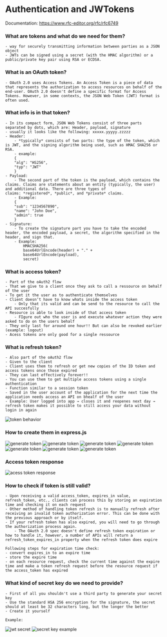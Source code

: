# Authentication and JWTokens

Documentation: https://www.rfc-editor.org/rfc/rfc6749

### What are tokens and what do we need for them?
    - way for securely transmitting information between parties as a JSON object
    - JWTs can be signed using a secret (with the HMAC algorithm) or a public/private key pair using RSA or ECDSA.


### What is an OAuth token?
    - OAuth 2.0 uses Access Tokens. An Access Token is a piece of data that represents the authorization to access resources on behalf of the end-user. OAuth 2.0 doesn't define a specific format for Access Tokens. However, in some contexts, the JSON Web Token (JWT) format is often used.

### What info is in that token?
    - In its compact form, JSON Web Tokens consist of three parts separated by dots, which are: Header, payload, signature
    - usually it looks like the following: xxxxx.yyyyy.zzzzz
    - Header:
        - *typically* consists of two parts: the type of the token, which is JWT, and the signing algorithm being used, such as HMAC SHA256 or RSA.
        - example:
        {
        "alg": "HS256",
        "typ": "JWT"
        }
    - Payload:
        - The second part of the token is the payload, which contains the claims. Claims are statements about an entity (typically, the user) and additional data. There are three types of claims: *registered*, *public*, and *private* claims.
        - Example:
        {
        "sub": "1234567890",
        "name": "John Doe",
        "admin": true
        }
    - Signature:
        - To create the signature part you have to take the encoded header, the encoded payload, a secret, the algorithm specified in the header, and sign that.
        - Example:   
            HMACSHA256(
            base64UrlEncode(header) + "." +
            base64UrlEncode(payload),
            secret)

### What is access token?
    - Part of the oAuth2 flow
    - That we give to a client once they ask to call a ressource on behalf of the user
    - To get it the user as to authenticate themselves
    - Client doesn’t have to know whats inside the access token
        - Only that its valid and can be send to the resource to call the API succesfully
    - Resource is able to look inside of that access token
        - FIgure out who the user is and execute whatever action they were asked to do on the users behalf
    - They only last for around one hour!! But can also be revoked earlier (example: logout)
    - Acess tokens are only good for a single ressource

### What is refresh token?
    - Also part of the oAuth2 flow
    - Given to the client
    - Client uses them to refresh or get new copies of the ID token and access tokens once those expired
    - They can last effectively forever!!
    - You can use them to get multiple access tokens using a single authentication
    - Function similar to a session token
    - Saved in the user account of the application for the next time the application needs access an API on bhealf of the user
    - Example: User logged into app → closes it and reopenes next day → refresh token makes it possible to still access your data without login in again

![token behavior](./images/RefreshAcessTokens.png "How access and refresh tokens work")

### How to create them in express.js

![generate token](./images/GenerateToken1.png)
![generate token](./images/GenerateToken2.png)
![generate token](./images/GenerateToken3.png)
![generate token](./images/AuthenticateToken1.png)
![generate token](./images/AuthenticateToken2.png)
![generate token](./images/AuthenticateToken3.png)
![generate token](./images/ClientSideToken.png)


### Access token response

![acess token response](./images/AcessTResponse.png)

### How to check if token is still valid?

    - Upon receiving a valid access_token, expires_in value, refresh_token, etc., clients can process this by storing an expiration time and checking it on each request
    - Other method of handling token refresh is to manually refresh after receiving an invalid token authorization error. This can be done with the previous approach or by itself.
    - If your refresh token has also expired, you will need to go through the authorization process again.
        - The OAuth 2.0 spec doesn't define refresh token expiration or how to handle it, however, a number of APIs will return a refresh_token_expires_in property when the refresh token does expire

    Following steps for expiration time check:
    - convert expires_in to an expire time
    - store the expire time
    - on each resource request, check the current time against the expire time and make a token refresh request before the resource request if the access_token has expired


### What kind of secret key do we need to provide?
    - First of all you shouldn't use a third party to generate your secret key
    - Use the standard HSA 256 encryption for the signature, the secret should at least be 32 characters long, but the longer the better
    - Create it yourself

    Example:

![jwt secret](./images/JWTSecret.png)
![secret key example](./images/SecretKeyExample.png)